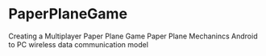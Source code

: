 # PaperPlaneGame
Creating a Multiplayer Paper Plane Game 
Paper Plane Mechanincs 
Android to PC wireless data communication model 
